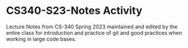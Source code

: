 # CS340-S23-Notes Activity 
Lecture Notes from CS-340 Spring 2023 maintained and edited by the entire class for introduction and practice of git and good practices when working in large code bases. 
